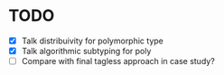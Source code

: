 # TODO #

- [x] Talk distribuivity for polymorphic type 
- [x] Talk algorithmic subtyping for poly
- [ ] Compare with final tagless approach in case study?

